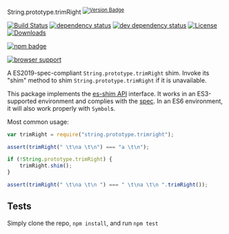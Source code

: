 String.prototype.trimRight <sup>[![Version Badge][npm-version-svg]][package-url]</sup>

[![Build Status][travis-svg]][travis-url]
[![dependency status][deps-svg]][deps-url]
[![dev dependency status][dev-deps-svg]][dev-deps-url]
[![License][license-image]][license-url]
[![Downloads][downloads-image]][downloads-url]

[![npm badge][npm-badge-png]][package-url]

[![browser support][testling-svg]][testling-url]

A ES2019-spec-compliant `String.prototype.trimRight` shim. Invoke its "shim" method to shim `String.prototype.trimRight` if it is unavailable.

This package implements the [es-shim API](https://github.com/es-shims/api) interface. It works in an ES3-supported environment and complies with the [spec](http://www.ecma-international.org/ecma-262/6.0/#sec-object.assign). In an ES6 environment, it will also work properly with `Symbol`s.

Most common usage:

```js
var trimRight = require("string.prototype.trimright");

assert(trimRight(" \t\na \t\n") === "a \t\n");

if (!String.prototype.trimRight) {
	trimRight.shim();
}

assert(trimRight(" \t\na \t\n ") === " \t\na \t\n ".trimRight());
```

## Tests

Simply clone the repo, `npm install`, and run `npm test`

[package-url]: https://npmjs.com/package/string.prototype.trimright
[npm-version-svg]: http://vb.teelaun.ch/es-shims/String.prototype.trimRight.svg
[travis-svg]: https://travis-ci.org/es-shims/String.prototype.trimRight.svg
[travis-url]: https://travis-ci.org/es-shims/String.prototype.trimRight
[deps-svg]: https://david-dm.org/es-shims/String.prototype.trimRight.svg
[deps-url]: https://david-dm.org/es-shims/String.prototype.trimRight
[dev-deps-svg]: https://david-dm.org/es-shims/String.prototype.trimRight/dev-status.svg
[dev-deps-url]: https://david-dm.org/es-shims/String.prototype.trimRight#info=devDependencies
[testling-svg]: https://ci.testling.com/es-shims/String.prototype.trimRight.png
[testling-url]: https://ci.testling.com/es-shims/String.prototype.trimRight
[npm-badge-png]: https://nodei.co/npm/string.prototype.trimright.png?downloads=true&stars=true
[license-image]: http://img.shields.io/npm/l/string.prototype.trimright.svg
[license-url]: LICENSE
[downloads-image]: http://img.shields.io/npm/dm/string.prototype.trimright.svg
[downloads-url]: http://npm-stat.com/charts.html?package=string.prototype.trimright
